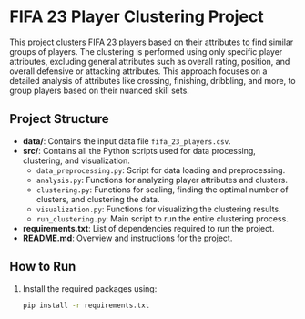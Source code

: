 # FIFA 23 Player Clustering Project

This project clusters FIFA 23 players based on their attributes to find similar groups of players. The clustering is performed using only specific player attributes, excluding general attributes such as overall rating, position, and overall defensive or attacking attributes. This approach focuses on a detailed analysis of attributes like crossing, finishing, dribbling, and more, to group players based on their nuanced skill sets.

## Project Structure

- **data/**: Contains the input data file `fifa_23_players.csv`.
- **src/**: Contains all the Python scripts used for data processing, clustering, and visualization.
  - `data_preprocessing.py`: Script for data loading and preprocessing.
  - `analysis.py`: Functions for analyzing player attributes and clusters.
  - `clustering.py`: Functions for scaling, finding the optimal number of clusters, and clustering the data.
  - `visualization.py`: Functions for visualizing the clustering results.
  - `run_clustering.py`: Main script to run the entire clustering process.
- **requirements.txt**: List of dependencies required to run the project.
- **README.md**: Overview and instructions for the project.

## How to Run

1. Install the required packages using:
   ```bash
   pip install -r requirements.txt
